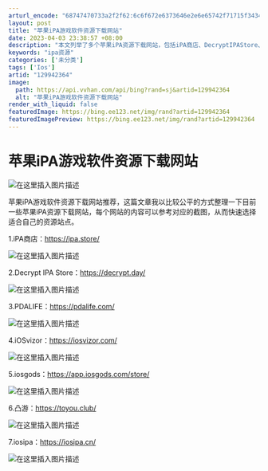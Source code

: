 ```yaml
---
arturl_encode: "68747470733a2f2f62:6c6f672e6373646e2e6e65742f71715f34343837363133382f:61727469636c652f64657461696c732f313239393432333634"
layout: post
title: "苹果iPA游戏软件资源下载网站"
date: 2023-04-03 23:38:57 +08:00
description: "本文列举了多个苹果iPA资源下载网站，包括iPA商店、DecryptIPAStore、PDALIFE"
keywords: "ipa资源"
categories: ['未分类']
tags: ['Ios']
artid: "129942364"
image:
  path: https://api.vvhan.com/api/bing?rand=sj&artid=129942364
  alt: "苹果iPA游戏软件资源下载网站"
render_with_liquid: false
featuredImage: https://bing.ee123.net/img/rand?artid=129942364
featuredImagePreview: https://bing.ee123.net/img/rand?artid=129942364
---
```


# 苹果iPA游戏软件资源下载网站

![在这里插入图片描述](https://i-blog.csdnimg.cn/blog_migrate/c620be9282dd50d5cac1b3b9d1403a4f.jpeg#pic_center)

苹果iPA游戏软件资源下载网站推荐，这篇文章我以比较公平的方式整理一下目前一些苹果iPA资源下载网站，每个网站的内容可以参考对应的截图，从而快速选择适合自己的资源站点。

1.iPA商店：https://ipa.store/
  
![在这里插入图片描述](https://i-blog.csdnimg.cn/blog_migrate/404e8b6f71980306c49fbaf379bb91cd.png#pic_center)

2.Decrypt IPA Store：https://decrypt.day/
  
![在这里插入图片描述](https://i-blog.csdnimg.cn/blog_migrate/757fbc9476d23215259f0d1ffb4c1026.png#pic_center)

3.PDALIFE：https://pdalife.com/
  
![在这里插入图片描述](https://i-blog.csdnimg.cn/blog_migrate/46f3f0745aac553cc59357a63ecad043.png#pic_center)

​4.iOSvizor：https://iosvizor.com/
  
![在这里插入图片描述](https://i-blog.csdnimg.cn/blog_migrate/9f82c50f6e167d79bb0c5620aa4d5b2e.png#pic_center)

5.iosgods：https://app.iosgods.com/store/
  
![在这里插入图片描述](https://i-blog.csdnimg.cn/blog_migrate/48717b49f196a4de5644af47f3fea40c.png#pic_center)

6.凸游：https://toyou.club/
  
![在这里插入图片描述](https://i-blog.csdnimg.cn/blog_migrate/d3b4c4575d28e2e667f74f8466f6e8c3.png)

7.iosipa：https://iosipa.cn/
  
![在这里插入图片描述](https://i-blog.csdnimg.cn/blog_migrate/82e41046f43be7fd6a100a24eb701388.png#pic_center)